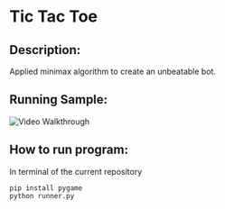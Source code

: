 # Tic Tac Toe

## Description:
Applied minimax algorithm to create an unbeatable bot.

## Running Sample:

<img src='https://github.com/jacklvd/freetime_learning/blob/master/AI_intro/search/tictactoe/walkthrough.gif' title='Video Walkthrough' width='' alt='Video Walkthrough' />

## How to run program:
In terminal of the current repository

```
pip install pygame
python runner.py
```
